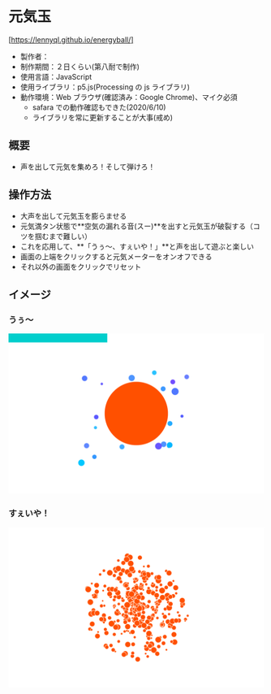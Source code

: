 # 元気玉

[https://lennyql.github.io/energyball/]

- 製作者：
- 制作期間：２日くらい(第八耐で制作)
- 使用言語：JavaScript
- 使用ライブラリ：p5.js(Processing の js ライブラリ)
- 動作環境：Web ブラウザ(確認済み：Google Chrome)、マイク必須
  - safara での動作確認もできた(2020/6/10)
  - ライブラリを常に更新することが大事(戒め)

## 概要

- 声を出して元気を集めろ！そして弾けろ！

## 操作方法

- 大声を出して元気玉を膨らませる
- 元気満タン状態で**空気の漏れる音(スー)**を出すと元気玉が破裂する（コツを掴むまで難しい）
- これを応用して、**「うぅ〜、すぇいや！」**と声を出して遊ぶと楽しい
- 画面の上端をクリックすると元気メーターをオンオフできる
- それ以外の画面をクリックでリセット

## イメージ

### **うぅ〜**

![うぅ〜](png/gyu.png)

### **すぇいや！**

![すぇいや!](png/pan.png)
